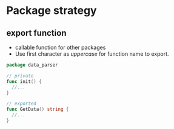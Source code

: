 # Package strategy

## export function
- callable function for other packages
- Use first character as *uppercase* for function name to export.  
```Go
package data_parser

// private
func init() {
  //...
}

// exported
func GetData() string {
  //...
}
```
